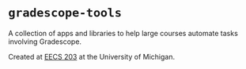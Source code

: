 # `gradescope-tools`

A collection of apps and libraries to help large courses automate tasks involving Gradescope.

Created at [EECS 203](https://eecs203.github.io/eecs203.org/) at the University of Michigan.
